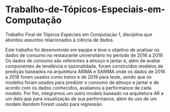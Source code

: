 # Trabalho-de-Tópicos-Especiais-em-Computação
Trabalho Final de Tópicos Especiais em Computação 1, disciplina que abordou assuntos relacionados à ciência de dados.

Este trabalho foi desenvolvido em equipe e teve o objetivo de analisar os dados de consumo no restaurante universitário no período de 2016 a 2019. Os dados de consumo são referentes a almoço e jantar e, além de avaliar componentes de tendência e sazonalidade, foram construídos modelos de predição baseados na arquitetura ARIMA e SARIMA onde os dados de 2016 a 2018 foram usados como treino e de 2019 para teste, sendo que os modelos foram usados para predizer o consumo de almoço e jantar e de acordo com os dados conhecidos, avaliamos a performance de cada modelo. Por fim, integramos um outro modelo baseado na arquitetura AR a um data app para visualização de sua performance, além do uso de um modelo Random Forest usado para regressão.
